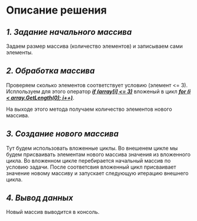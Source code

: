 # **Описание решения**
## _1. Задание начального массива_
Задаем размер массива (количество элементов) и записываем сами элементы.
## _2. Обработка массива_
Проверяем сколько элементов соответствует условию (элемент <= 3). Исплользуем для этого оператор  __*<u>if (array[i] <= 3)</u>*__  вложеный в цикл __*<u>for (i < array.GetLength(0); i++)</u>*__.

На выходе этого метода получаем количество элементов нового массива.

## _3. Создание нового массива_
Тут будем использовать вложенные циклы. Во внешенем цикле мы будем присваивать элементам нового массива значения из вложенного цикла. Во вложенном цикле перебирается начальный массив по условию задачи. После соответсвия вложенный цикл присваивает значение новому массиву и запускает следующую итерацию внешнего цикла.

## _4. Вывод данных_
Новый массив выводится в консоль.